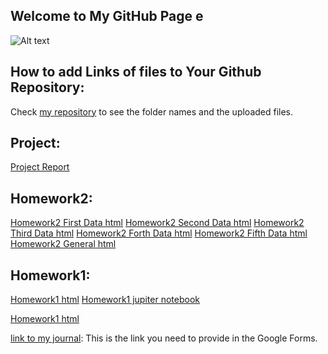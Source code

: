 ## Welcome to My GitHub Page e
![Alt text](https://scontent.fesb7-1.fna.fbcdn.net/v/t1.18169-9/180214_10150917846104261_546544325_n.jpg?_nc_cat=106&ccb=1-7&_nc_sid=4dc865&_nc_ohc=EBftt8tGSL8AX9FpGB-&_nc_ht=scontent.fesb7-1.fna&oh=00_AfBcM1HyPW75bdw8VQ1Vrbe-1l5raDd6SFDxL8C98ONkuw&oe=656B5C79)
## How to add Links of files to Your Github Repository:

Check [my repository](https://github.com/BU-IE-582/fall-23-egeerdil) to see the folder names and the uploaded files. 


## Project:
[Project Report](https://github.com/BU-IE-582/fall-23-egeerdil/blob/main/files/project.pdf)

## Homework2:
[Homework2 First Data html](files/Data-2.html)
[Homework2 Second Data html](files/Data-2.html)
[Homework2 Third Data html](files/Data3.html)
[Homework2 Forth Data html](files/Data4.html)
[Homework2 Fifth Data html](files/Data5.html)
[Homework2 General html](files/General.html)


## Homework1:
 [Homework1 html](https://github.com/BU-IE-582/fall-23-egeerdil/blob/main/files/Homework_1.html)
 [Homework1 jupiter notebook](https://github.com/BU-IE-582/fall-23-egeerdil/blob/main/files/Homework_1.ipynb)

 [Homework1 html](files/Homework_1.html)

[link to my journal](https://bu-ie-582.github.io/fall-23-egeerdil/): This is the link you need to provide in the Google Forms.
